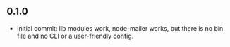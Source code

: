 0.1.0
-------
 - initial commit: lib modules work, node-mailer works, but there is no bin file and no CLI or a user-friendly config.
 
